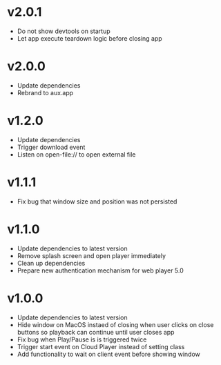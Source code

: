 # v2.0.1
- Do not show devtools on startup
- Let app execute teardown logic before closing app

# v2.0.0
- Update dependencies
- Rebrand to aux.app

# v1.2.0
- Update dependencies
- Trigger download event
- Listen on open-file:// to open external file

# v1.1.1
- Fix bug that window size and position was not persisted

# v1.1.0
- Update dependencies to latest version
- Remove splash screen and open player immediately
- Clean up dependencies
- Prepare new authentication mechanism for web player 5.0 

# v1.0.0
- Update dependencies to latest version
- Hide window on MacOS instaed of closing when user clicks on close buttons so playback can continue until user closes app
- Fix bug when Play/Pause is is triggered twice
- Trigger start event on Cloud Player instead of setting class
- Add functionality to wait on client event before showing window
 
